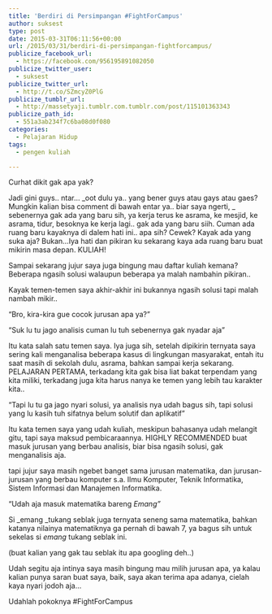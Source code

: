 ```yaml
---
title: 'Berdiri di Persimpangan #FightForCampus'
author: suksest
type: post
date: 2015-03-31T06:11:56+00:00
url: /2015/03/31/berdiri-di-persimpangan-fightforcampus/
publicize_facebook_url:
  - https://facebook.com/956195891082050
publicize_twitter_user:
  - suksest
publicize_twitter_url:
  - http://t.co/SZmcyZ0PlG
publicize_tumblr_url:
  - http://massetyaji.tumblr.com.tumblr.com/post/115101363343
publicize_path_id:
  - 551a3ab234f7c6ba08d0f080
categories:
  - Pelajaran Hidup
tags:
  - pengen kuliah

---
```

Curhat dikit gak apa yak?

Jadi gini guys.. ntar&#8230; _oot dulu ya.. yang bener guys atau gays atau gaes? Mungkin kalian bisa comment di bawah entar ya.. biar saya ngerti, _ sebenernya gak ada yang baru sih, ya kerja terus ke asrama, ke mesjid, ke asrama, tidur, besoknya ke kerja lagi.. gak ada yang baru siih. Cuman ada ruang baru kayaknya di dalem hati ini.. apa sih? Cewek? Kayak ada yang suka aja? Bukan&#8230;Iya hati dan pikiran ku sekarang kaya ada ruang baru buat mikirin masa depan. KULIAH!

Sampai sekarang jujur saya juga bingung mau daftar kuliah kemana? Beberapa ngasih solusi walaupun beberapa ya malah nambahin pikiran..

Kayak temen-temen saya akhir-akhir ini bukannya ngasih solusi tapi malah nambah mikir..

&#8220;Bro, kira-kira gue cocok jurusan apa ya?&#8221;

&#8220;Suk lu tu jago analisis cuman lu tuh sebenernya gak nyadar aja&#8221;

Itu kata salah satu temen saya. Iya juga sih, setelah dipikirin ternyata saya sering kali menganalisa beberapa kasus di lingkungan masyarakat, entah itu saat masih di sekolah dulu, asrama, bahkan sampai kerja sekarang. PELAJARAN PERTAMA, terkadang kita gak bisa liat bakat terpendam yang kita miliki, terkadang juga kita harus nanya ke temen yang lebih tau karakter kita..

&#8220;Tapi lu tu ga jago nyari solusi, ya analisis nya udah bagus sih, tapi solusi yang lu kasih tuh sifatnya belum solutif dan aplikatif&#8221;

Itu kata temen saya yang udah kuliah, meskipun bahasanya udah melangit gitu, tapi saya maksud pembicaraannya. HIGHLY RECOMMENDED buat masuk jurusan yang berbau analisis, biar bisa ngasih solusi, gak menganalisis aja.

tapi jujur saya masih ngebet banget sama jurusan matematika, dan jurusan-jurusan yang berbau komputer s.a. Ilmu Komputer, Teknik Informatika, Sistem Informasi dan Manajemen Informatika.

&#8220;Udah aja masuk matematika bareng _Emang&#8221;_

Si _emang _tukang seblak juga ternyata seneng sama matematika, bahkan katanya nilainya matematiknya ga pernah di bawah 7, ya bagus sih untuk sekelas si _emang_ tukang seblak ini.

(buat kalian yang gak tau seblak itu apa googling deh..)

Udah segitu aja intinya saya masih bingung mau milih jurusan apa, ya kalau kalian punya saran buat saya, baik, saya akan terima apa adanya, cielah kaya nyari jodoh aja&#8230;

Udahlah pokoknya #FightForCampus